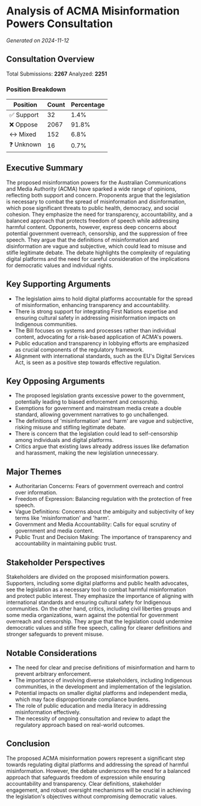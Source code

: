 # Analysis of ACMA Misinformation Powers Consultation

*Generated on 2024-11-12*

## Consultation Overview

Total Submissions: **2267**
Analyzed: **2251**

### Position Breakdown

| Position | Count | Percentage |
|----------|-------|------------|
| ✅ Support | 32 | 1.4% |
| ❌ Oppose | 2067 | 91.8% |
| ↔️ Mixed | 152 | 6.8% |
| ❓ Unknown | 16 | 0.7% |

## Executive Summary

The proposed misinformation powers for the Australian Communications and Media Authority (ACMA) have sparked a wide range of opinions, reflecting both support and concern. Proponents argue that the legislation is necessary to combat the spread of misinformation and disinformation, which pose significant threats to public health, democracy, and social cohesion. They emphasize the need for transparency, accountability, and a balanced approach that protects freedom of speech while addressing harmful content. Opponents, however, express deep concerns about potential government overreach, censorship, and the suppression of free speech. They argue that the definitions of misinformation and disinformation are vague and subjective, which could lead to misuse and stifle legitimate debate. The debate highlights the complexity of regulating digital platforms and the need for careful consideration of the implications for democratic values and individual rights.

## Key Supporting Arguments

- The legislation aims to hold digital platforms accountable for the spread of misinformation, enhancing transparency and accountability.
- There is strong support for integrating First Nations expertise and ensuring cultural safety in addressing misinformation impacts on Indigenous communities.
- The Bill focuses on systems and processes rather than individual content, advocating for a risk-based application of ACMA's powers.
- Public education and transparency in lobbying efforts are emphasized as crucial components of the regulatory framework.
- Alignment with international standards, such as the EU's Digital Services Act, is seen as a positive step towards effective regulation.

## Key Opposing Arguments

- The proposed legislation grants excessive power to the government, potentially leading to biased enforcement and censorship.
- Exemptions for government and mainstream media create a double standard, allowing government narratives to go unchallenged.
- The definitions of 'misinformation' and 'harm' are vague and subjective, risking misuse and stifling legitimate debate.
- There is concern that the legislation could lead to self-censorship among individuals and digital platforms.
- Critics argue that existing laws already address issues like defamation and harassment, making the new legislation unnecessary.

## Major Themes

- Authoritarian Concerns: Fears of government overreach and control over information.
- Freedom of Expression: Balancing regulation with the protection of free speech.
- Vague Definitions: Concerns about the ambiguity and subjectivity of key terms like 'misinformation' and 'harm'.
- Government and Media Accountability: Calls for equal scrutiny of government and media content.
- Public Trust and Decision Making: The importance of transparency and accountability in maintaining public trust.

## Stakeholder Perspectives

Stakeholders are divided on the proposed misinformation powers. Supporters, including some digital platforms and public health advocates, see the legislation as a necessary tool to combat harmful misinformation and protect public interest. They emphasize the importance of aligning with international standards and ensuring cultural safety for Indigenous communities. On the other hand, critics, including civil liberties groups and some media organizations, warn against the potential for government overreach and censorship. They argue that the legislation could undermine democratic values and stifle free speech, calling for clearer definitions and stronger safeguards to prevent misuse.

## Notable Considerations

- The need for clear and precise definitions of misinformation and harm to prevent arbitrary enforcement.
- The importance of involving diverse stakeholders, including Indigenous communities, in the development and implementation of the legislation.
- Potential impacts on smaller digital platforms and independent media, which may face disproportionate compliance burdens.
- The role of public education and media literacy in addressing misinformation effectively.
- The necessity of ongoing consultation and review to adapt the regulatory approach based on real-world outcomes.

## Conclusion

The proposed ACMA misinformation powers represent a significant step towards regulating digital platforms and addressing the spread of harmful misinformation. However, the debate underscores the need for a balanced approach that safeguards freedom of expression while ensuring accountability and transparency. Clear definitions, stakeholder engagement, and robust oversight mechanisms will be crucial in achieving the legislation's objectives without compromising democratic values.
